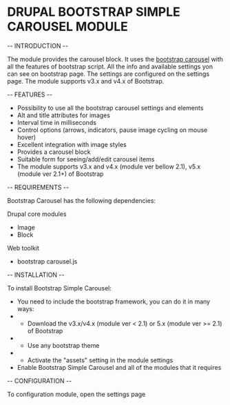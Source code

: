 # DRUPAL BOOTSTRAP SIMPLE CAROUSEL MODULE

-- INTRODUCTION  --

The module provides the carousel block.
It uses the <a href="https://getbootstrap.com/docs/3.3/javascript/#carousel">
bootstrap carousel</a>
with all the features of bootstrap script.
All the info and available settings yon can see on bootstrap page.
The settings are configured on the settings page.
The module supports v3.x and v4.x of Bootstrap.

-- FEATURES --

* Possibility to use all the bootstrap carousel settings and elements
* Alt and title attributes for images
* Interval time in milliseconds
* Control options (arrows, indicators, pause image cycling on mouse hover)
* Excellent integration with image styles
* Provides a carousel block
* Suitable form for seeing/add/edit carousel items
* The module supports v3.x and v4.x (module ver bellow 2.1), v5.x (module ver 2.1+) of Bootstrap

-- REQUIREMENTS --

Bootstrap Carousel has the following dependencies:

Drupal core modules
* Image
* Block

Web toolkit
* bootstrap carousel.js

-- INSTALLATION --

To install Bootstrap Simple Carousel:

* You need to include the bootstrap framework, you can do it in many ways:
* * Download the v3.x/v4.x (module ver < 2.1) or 5.x (module ver >= 2.1) of Bootstrap
* * Use any bootstrap theme
* * Activate the "assets" setting in the module settings
* Enable Bootstrap Simple Carousel and all of the modules that it requires

-- CONFIGURATION  --

To configuration module, open the settings page
